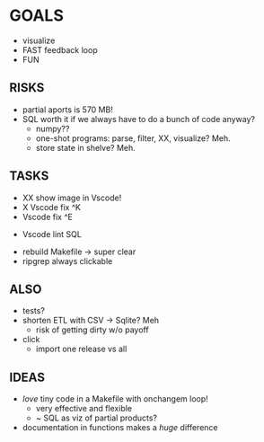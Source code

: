 # GOALS

* visualize
* FAST feedback loop
* FUN

## RISKS

* partial aports is 570 MB!
* SQL worth it if we always have to do a bunch of code anyway?
    * numpy??
    * one-shot programs: parse, filter, XX, visualize? Meh.
    * store state in shelve? Meh.

## TASKS

* XX show image in Vscode!
* X Vscode fix ^K
* Vscode fix ^E
- Vscode lint SQL
* rebuild Makefile -> super clear
* ripgrep always clickable

## ALSO

* tests?
* shorten ETL with CSV -> Sqlite? Meh
    * risk of getting dirty w/o payoff
* click
    * import one release vs all

## IDEAS

* *love* tiny code in a Makefile with onchangem loop!
    * very effective and flexible
    * ~ SQL as viz of partial products?
* documentation in functions makes a *huge* difference